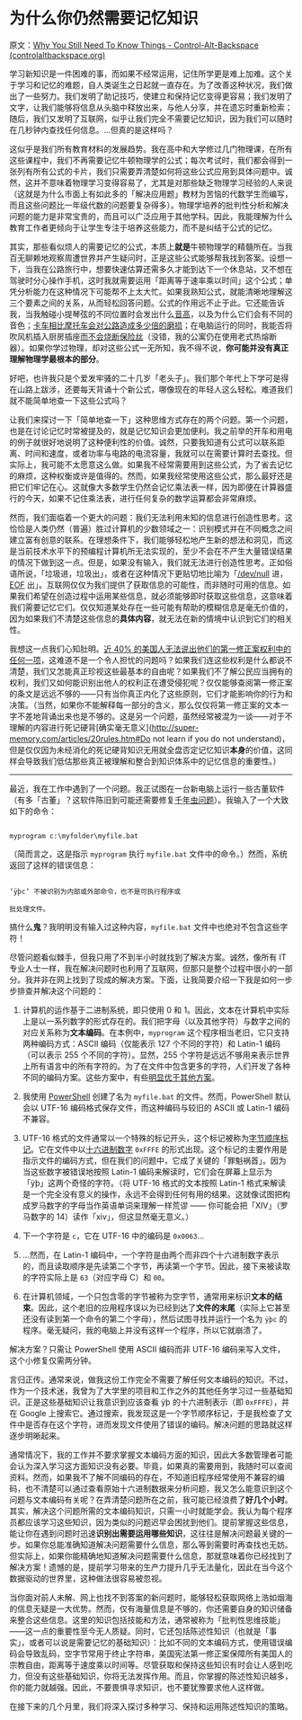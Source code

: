 # 为什么你仍然需要记忆知识

原文：[Why You Still Need To Know Things - Control-Alt-Backspace (controlaltbackspace.org)](https://controlaltbackspace.org/know/)

学习新知识是一件困难的事，而如果不经常运用，记住所学更是难上加难。这个关于学习和记忆的难题，自人类诞生之日起就一直存在。为了改善这种状况，我们做出了一些努力。我们发明了助记技巧，使建立和保持记忆变得更容易；我们发明了文字，让我们能够将信息从头脑中释放出来，与他人分享，并在遗忘时重新检索；随后，我们又发明了互联网，似乎让我们完全不需要记忆知识，因为我们可以随时在几秒钟内查找任何信息。...但真的是这样吗？

这似乎是我们所有教育材料的发展趋势。我在高中和大学修过几门物理课，在所有这些课程中，我们不再需要记忆牛顿物理学的公式；每次考试时，我们都会得到一张列有所有公式的卡片，我们只需要弄清楚如何将这些公式应用到具体问题中。诚然，这并不意味着物理学习变得容易了，尤其是对那些缺乏物理学习经验的人来说（这就是为什么市面上有如此多的「解决应用题」教材为苦恼的代数学生而编写，而且这些问题比一年级代数的问题要复杂得多）。物理学培养的批判性分析和解决问题的能力是非常宝贵的，而且可以广泛应用于其他学科。因此，我能理解为什么教育工作者更倾向于让学生专注于培养这些能力，而不是纠结于公式的记忆。

其实，那些看似烦人的需要记忆的公式，本质上**就是**牛顿物理学的精髓所在。当我百无聊赖地观察周遭世界并产生疑问时，正是这些公式能够帮我找到答案。设想一下，当我在公路旅行中，想要快速估算还需多久才能到达下一个休息站，又不想在驾驶时分心操作手机，这时我就需要运用「距离等于速率乘以时间」这个公式；单凭分析能力在这种情况下可能帮不上太大忙。如果我熟知公式，就能清晰地理解这三个要素之间的关系，从而轻松回答问题。公式的作用远不止于此。它还能告诉我，当我触碰小提琴弦的不同位置时会发出什么[音高](https://en.wikipedia.org/wiki/Harmonic#On_stringed_instruments)，以及为什么它们会有不同的音色；[卡车相比摩托车会对公路造成多少倍的磨损](https://www.reddit.com/r/bicycling/comments/zvxlv/difference_in_road_damage_between_the_average/)；在电脑运行的同时，我能否将吹风机插入厨房插座[而不会烧断保险丝](https://www.allaboutcircuits.com/textbook/direct-current/chpt-2/calculating-electric-power/)（没错，我的公寓仍在使用老式热熔断器）。如果你学过物理，却对这些公式一无所知，我不得不说，**你可能并没有真正理解物理学最根本的部分**。

好吧，也许我只是个爱发牢骚的二十几岁「老头子」。我们那个年代上下学可是得在山路上跋涉，还要每天背诵十个新公式，哪像现在的年轻人这么轻松。难道我们就不能简单地查一下这些公式吗？

让我们来探讨一下「简单地查一下」这种思维方式存在的两个问题。第一个问题，也是在讨论记忆时常被提及的，就是记忆知识会更加便利。我之前举的开车和用电的例子就很好地说明了这种便利性的价值。诚然，只要我知道有公式可以联系距离、时间和速度，或者功率与电路的电流容量，我就可以在需要计算时去查找。但实际上，我可能不太愿意这么做。如果我不经常需要用到这些公式，为了省去记忆的麻烦，这种权衡或许是值得的。然而，如果我经常使用这些公式，那么最好还是把它们牢记在心。这就像大多数学生仍然会记忆乘法表一样，因为即便在计算器盛行的今天，如果不记住乘法表，进行任何复杂的数学运算都会非常麻烦。

然而，我们面临着一个更大的问题：我们无法利用未知的信息进行创造性思考。这恰恰是人类仍然（普遍）胜过计算机的少数领域之一：识别模式并在不同概念之间建立富有创意的联系。在理想条件下，我们能够轻松地产生新的想法和洞见，而这是当前技术水平下的预编程计算机所无法实现的，至少不会在不产生大量错误结果的情况下做到这一点。但是，如果没有输入，我们就无法进行创造性思考。正如俗语所说，「垃圾进，垃圾出」，或者在这种情况下更贴切地比喻为「[/dev/null](https://en.wikipedia.org/wiki/Null_device) 进，[EOF](https://en.wikipedia.org/wiki/End-of-file) 出」。互联网仅仅为我们提供了获取信息的可能性，而非随时可用的信息。如果我们希望在创造过程中运用某些信息，就必须能够即时获取这些信息，这意味着我们需要记忆它们。仅仅知道某处存在一些可能有帮助的模糊信息是毫无价值的，因为如果我们不清楚这些信息的**具体内容**，就无法在新的情境中认识到它们的相关性。

我想这一点我们心知肚明。[近 40% 的美国人无法说出他们的第一修正案权利中的任何一项](https://www.washingtontimes.com/news/2017/sep/13/37-percent-of-americans-cant-name-any-of-the-right/)，这难道不是一个令人担忧的问题吗？如果我们连这些权利是什么都说不清楚，我们又怎能真正珍视这些最基本的自由呢？如果我们不了解公民应当拥有的权利，我们又如何能识别出他人的权利正在遭受侵犯呢？仅仅能够查阅第一修正案的条文是远远不够的——只有当你真正内化了这些原则，它们才能影响你的行为和决策。（当然，如果你不能解释每一部分的含义，那么仅仅将第一修正案的文本一字不差地背诵出来也是不够的。这是另一个问题，虽然经常被混为一谈——对于不理解的内容进行死记硬背[确实毫无意义](http://super-memory.com/articles/20rules.htm#Do not learn if you do not understand)，但是仅仅因为未经消化的死记硬背知识无用就全盘否定记忆知识**本身**的价值，这同样会导致我们低估那些真正被理解和整合到知识体系中的记忆信息的重要性。）

------

最近，我在工作中遇到了一个问题。我正试图在一台新电脑上运行一些古董软件（有多「古董」？这软件陈旧到可能还需要修复[千年虫问题](https://en.wikipedia.org/wiki/Year_2000_problem)）。我输入了一个大致如下的命令：

```

myprogram c:\myfolder\myfile.bat

```

（简而言之，这是指示 `myprogram` 执行 `myfile.bat` 文件中的命令。）然而，系统返回了这样的错误信息：

```

‘ÿþc’ 不被识别为内部或外部命令，也不是可执行程序或

批处理文件。

```

搞什么**鬼**？我明明没有输入过这种内容，`myfile.bat` 文件中也绝对不包含这些字符！

尽管问题看似棘手，但我只用了不到半小时就找到了解决方案。诚然，像所有 IT 专业人士一样，我在解决问题时也利用了互联网，但那只是整个过程中很小的一部分。我并非在网上找到了现成的解决方案。下面，让我简要介绍一下我是如何一步步排查并解决这个问题的：

1. 计算机的运作基于二进制系统，即只使用 0 和 1。因此，文本在计算机中实际上是以一系列数字的形式存在的。我们把字母（以及其他字符）与数字之间的对应关系称为**文本编码**。在本例中，`myprogram` 这个程序相当老旧，它只支持两种编码方式：ASCII 编码（仅能表示 127 个不同的字符）和 Latin-1 编码（可以表示 255 个不同的字符）。显然，255 个字符是远远不够用来表示世界上所有语言中的所有字符的。为了在文件中包含更多的字符，人们开发了各种不同的编码方案。这些方案中，有些[明显优于](https://en.wikipedia.org/wiki/Utf-8)[其他方案](https://en.wikipedia.org/wiki/Code_page)。

2. 我使用 [PowerShell](https://controlaltbackspace.org/design/dreamdir-and-the-unix-philosophy-or-likable-software/#the-future-of-likable-software) 创建了名为 `myfile.bat` 的文件。然而，PowerShell 默认会以 UTF-16 编码格式保存文件，而这种编码与较旧的 ASCII 或 Latin-1 编码不兼容。

3. UTF-16 格式的文件通常以一个特殊的标记开头，这个标记被称为[字节顺序标记](https://en.wikipedia.org/wiki/Byte_order_mark)。它在文件中以[十六进制数字](https://en.wikipedia.org/wiki/Hexadecimal) `0xFFFE` 的形式出现。这个标记的主要作用是指示文件的编码方式，但在我们的问题中，它成了关键的「罪魁祸首」。因为当这些数字被错误地按照 Latin-1 编码来解读时，它们会在屏幕上显示为「ÿþ」这两个奇怪的字符。（将 UTF-16 格式的文本按照 Latin-1 格式来解读是一个完全没有意义的操作，永远不会得到任何有用的结果。这就像试图把构成罗马数字的字母当作英语单词来理解一样荒谬 —— 你可能会把「XIV」（罗马数字的 14）读作「xiv」，但这显然毫无意义。）

4. 下一个字符是 `c`，它在 UTF-16 中的编码是 `0x0063`...

5. ...然而，在 Latin-1 编码中，一个字符是由两个而非四个十六进制数字表示的，而且读取顺序是先读第二个字节，再读第一个字节。因此，接下来被读取的字符实际上是 `63`（对应字母 C）和 `00`。

6. 在计算机领域，一个只包含零的字节被称为空字节，通常用来标识**文本的结束**。因此，这个老旧的应用程序误以为已经到达了**文件的末尾**（实际上它甚至还没有读到第一个命令的第二个字母），然后试图寻找并运行一个名为 `ÿþc` 的程序。毫无疑问，我的电脑上并没有这样一个程序，所以它就崩溃了。

解决方案？只需让 PowerShell 使用 ASCII 编码而非 UTF-16 编码来写入文件，这个小修复仅需两分钟。

言归正传。通常来说，做我这份工作完全不需要了解任何文本编码的知识。不过，作为一个技术迷，我曾为了大学里的项目和工作之外的其他任务学习过一些基础知识。正是这些基础知识让我意识到应该查看 ÿþ 的十六进制表示（即 `0xFFFE`），并在 Google 上搜索它。通过搜索，我发现这是一个字节顺序标记，于是我检查了文件中是否存在这个字符，进而发现文件使用了错误的编码。解决问题的思路就这样逐步明晰起来。

通常情况下，我的工作并不要求掌握文本编码方面的知识，因此大多数管理者可能会认为深入学习这方面知识没有必要。毕竟，如果真的需要用到，我随时可以查阅资料。然而，如果我不了解不同编码的存在，不知道旧程序经常使用不兼容的编码，也不清楚可以通过查看原始十六进制数据来分析问题，我又怎么能意识到这个问题与文本编码有关呢？在弄清楚问题所在之前，我可能已经浪费了**好几个小时**。其实，解决这个问题所需的文本编码知识，只需一小时就能学会。我认为每个程序员都应该学习这些知识，因为类似的问题迟早会困扰到他们。提前掌握这些信息，能让你在遇到问题时迅速**识别出需要运用哪些知识**，这往往是解决问题最关键的一步。如果你总能准确知道解决问题需要什么信息，那么等到需要时再查找也无妨。但实际上，如果你能精确地知道解决问题需要什么信息，那就意味着你已经找到了解决方案！遗憾的是，提前学习带来的生产力提升几乎无法量化，因此在当今这个数据驱动的世界里，这种做法很容易被忽视。

当你面对前人未解、网上也找不到答案的新问题时，能够轻松获取网络上浩如烟海的信息无疑是一大优势。然而，仅有海量信息是不够的，你还需要自身的知识储备来整合这些信息。这里的知识包括技能和方法，通常被称为「批判性思维技能」——这一点的重要性至今无人质疑。同时，它还包括陈述性知识（也就是「事实」，或者可以说是需要记忆的基础知识）：比如不同的文本编码方式，使用错误编码会导致乱码，空字节常用于终止字符串，美国宪法第一修正案保障所有美国人的宗教自由，距离等于速度乘以时间等。尽管获取和保持这些知识有时会让人感到吃力，但没有这些基础知识，你将无法发挥作用。而且，你掌握的陈述性知识越多，你的能力就越强。因此，不要畏惧寻求知识，也不要犹豫要求他人这样做。

在接下来的几个月里，我们将深入探讨多种学习、保持和运用陈述性知识的策略。